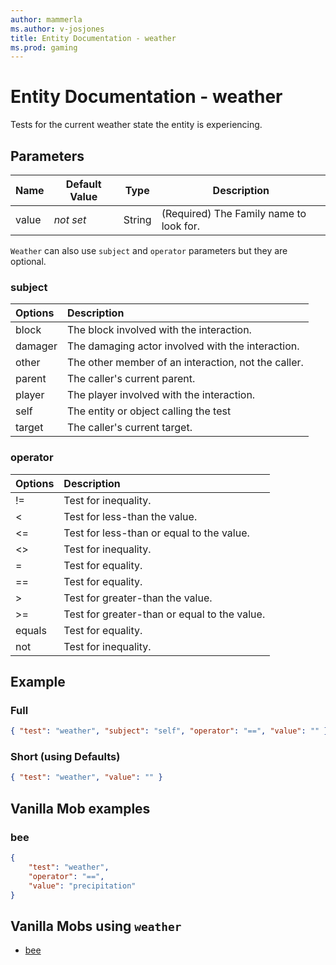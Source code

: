 ```yaml
---
author: mammerla
ms.author: v-josjones
title: Entity Documentation - weather
ms.prod: gaming
---
```


# Entity Documentation - weather

Tests for the current weather state the entity is experiencing.

## Parameters

|Name |Default Value  |Type  |Description  |
|---------|---------|---------|---------|
|value |*not set* |String |(Required) The Family name to look for. |

`Weather` can also use `subject` and `operator` parameters but they are optional.

### subject

| Options| Description |
|:-----------|:-----------|
| block| The block involved with the interaction. |
| damager| The damaging actor involved with the interaction. |
| other| The other member of an interaction, not the caller. |
| parent| The caller's current parent. |
| player| The player involved with the interaction. |
| self| The entity or object calling the test |
| target| The caller's current target. |

### operator

| Options| Description |
|:-----------|:-----------|
| !=| Test for inequality. |
| <| Test for less-than the value. |
| <=| Test for less-than or equal to the value. |
| <>| Test for inequality. |
| =| Test for equality. |
| ==| Test for equality. |
| >| Test for greater-than the value. |
| >=| Test for greater-than or equal to the value. |
| equals| Test for equality. |
| not| Test for inequality. |

## Example

### Full

```json
{ "test": "weather", "subject": "self", "operator": "==", "value": "" }
```

### Short (using Defaults)

```json
{ "test": "weather", "value": "" }
```

## Vanilla Mob examples

### bee

```json
{
    "test": "weather",
    "operator": "==",
    "value": "precipitation"
}
```

## Vanilla Mobs using `weather`

- [bee](../../../../Source/VanillaBehaviorPack_Snippets/entities/bee.md)
